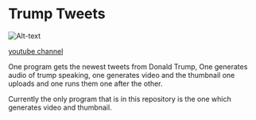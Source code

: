  # Trump Tweets

![Alt-text](example_video.gif)

[youtube channel](https://www.youtube.com/channel/UC6q0_uRiFvZ9aBVXwnDREMw)


One program gets the newest tweets from Donald Trump, 
One generates audio of trump speaking,
one generates video and the thumbnail
one uploads 
and one runs them one after the other.

Currently the only program that is in this repository is the one which generates video and thumbnail.
